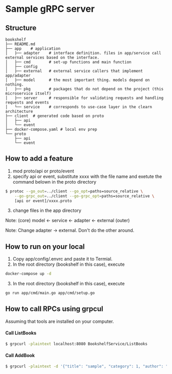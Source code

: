 

# Sample gRPC server
## Structure
```
bookshelf
├── README.md
├── app    # application
│   ├── adapter    # interface definition. files in app/service call external services based on the interface.
│   ├── cmd        # set-up functions and main function
│   ├── config
│   ├── external   # external service callers that implement app/adapter
│   ├── model      # the most important thing. models depend on nothing.
│   ├── pkg        # packages that do not depend on the project (this microservice itself)
│   ├── server     # responsible for validating requests and handling requests and events
│   └── service    # corresponds to use-case layer in the clearn architecture
├── client  # generated code based on proto
│   ├── api
│   └── event
├── docker-compose.yaml # local env prep
└── proto
    ├── api
    └── event
```

## How to add a feature
1. mod proto/api or proto/event
2. specify api or event, substitute xxxx with the file name and exetute the command belown in the proto directory
```bash
$ protoc --go_out=../client --go_opt=paths=source_relative \
    --go-grpc_out=../client --go-grpc_opt=paths=source_relative \
    [api or event]/xxxx.proto
```
3. change files in the app directory

Note: (core) model <- service <- adapter <- external (outer)

Note: Change adapter -> external. Don't do the other around.

## How to run on your local
1. Copy app/config/.envrc and paste it to Termial.
2. In the root directory (bookshelf in this case), execute
```bash
docker-compose up -d
```
3. In the root directory (bookshelf in this case), execute
```bash
go run app/cmd/main.go app/cmd/setup.go
```


## How to call RPCs using grpcul
Assuming that tools are installed on your computer.

#### Call ListBooks
``` bash
$ grpcurl -plaintext localhost:8080 BookshelfService/ListBooks
```

#### Call AddBook
```bash
$ grpcurl -plaintext -d '{"title": "sample", "category": 1, "author": "satoshi"}' localhost:8080 BookshelfService/AddBook
```
